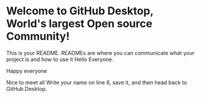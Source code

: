 # Welcome to GitHub Desktop, World's largest Open source Community!

This is your README. READMEs are where you can communicate what your project is and how to use it
Hello Everyone.

Happy everyone

Nice to meet all
Write your name on line 6, save it, and then head back to GitHub Desktop.
